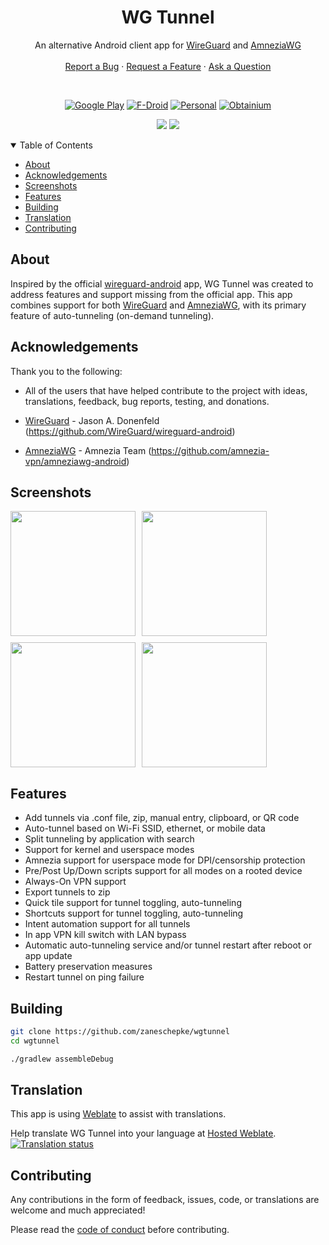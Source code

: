 <h1 align="center">
WG Tunnel
</h1>

<div align="center">

An alternative Android client app for [WireGuard](https://www.wireguard.com/)
and [AmneziaWG](https://docs.amnezia.org/documentation/amnezia-wg/)
<br />
<br />
<a href="https://github.com/zaneschepke/wgtunnel/issues/new?assignees=zaneschepke&labels=bug&projects=&template=bug_report.md&title=%5BBUG%5D+-+Problem+with+app">Report a Bug</a>
·
<a href="https://github.com/zaneschepke/wgtunnel/issues/new?assignees=zaneschepke&labels=enhancement&projects=&template=feature_request.md&title=%5BFEATURE%5D+-+New+feature+request">Request a Feature</a>
·
<a href="https://github.com/zaneschepke/wgtunnel/discussions">Ask a Question</a>

</div>

<br/>

<div align="center">

[![Google Play](https://img.shields.io/badge/Google_Play-414141?style=for-the-badge&logo=google-play&logoColor=white)](https://play.google.com/store/apps/details?id=com.zaneschepke.wireguardautotunnel)
[![F-Droid](https://img.shields.io/static/v1?style=for-the-badge&message=F-Droid&color=1976D2&logo=F-Droid&logoColor=FFFFFF&label=)](https://f-droid.org/packages/com.zaneschepke.wireguardautotunnel/)
[![Personal](https://img.shields.io/static/v1?style=for-the-badge&message=Personal&color=1976D2&logo=F-Droid&logoColor=FFFFFF&label=)](https://github.com/zaneschepke/fdroid)
[![Obtainium](https://img.shields.io/badge/Obtainium-414141?style=for-the-badge&logo=Obtainium&logoColor=white)](https://apps.obtainium.imranr.dev/redirect?r=obtainium://app/%7B%22id%22%3A%22com.zaneschepke.wireguardautotunnel%22%2C%22url%22%3A%22https%3A%2F%2Fgithub.com%2Fzaneschepke%2Fwgtunnel%22%2C%22author%22%3A%22zaneschepke%22%2C%22name%22%3A%22WG%20Tunnel%22%2C%22preferredApkIndex%22%3A0%2C%22additionalSettings%22%3A%22%7B%5C%22includePrereleases%5C%22%3Afalse%2C%5C%22fallbackToOlderReleases%5C%22%3Atrue%2C%5C%22filterReleaseTitlesByRegEx%5C%22%3A%5C%22%5C%22%2C%5C%22filterReleaseNotesByRegEx%5C%22%3A%5C%22%5C%22%2C%5C%22verifyLatestTag%5C%22%3Atrue%2C%5C%22sortMethodChoice%5C%22%3A%5C%22date%5C%22%2C%5C%22useLatestAssetDateAsReleaseDate%5C%22%3Afalse%2C%5C%22releaseTitleAsVersion%5C%22%3Afalse%2C%5C%22trackOnly%5C%22%3Afalse%2C%5C%22versionExtractionRegEx%5C%22%3A%5C%22%5C%22%2C%5C%22matchGroupToUse%5C%22%3A%5C%22%5C%22%2C%5C%22versionDetection%5C%22%3Atrue%2C%5C%22releaseDateAsVersion%5C%22%3Afalse%2C%5C%22useVersionCodeAsOSVersion%5C%22%3Afalse%2C%5C%22apkFilterRegEx%5C%22%3A%5C%22%5C%22%2C%5C%22invertAPKFilter%5C%22%3Afalse%2C%5C%22autoApkFilterByArch%5C%22%3Atrue%2C%5C%22appName%5C%22%3A%5C%22WG%20Tunnel%5C%22%2C%5C%22appAuthor%5C%22%3A%5C%22Zane%20Schepke%5C%22%2C%5C%22shizukuPretendToBeGooglePlay%5C%22%3Afalse%2C%5C%22allowInsecure%5C%22%3Afalse%2C%5C%22exemptFromBackgroundUpdates%5C%22%3Afalse%2C%5C%22skipUpdateNotifications%5C%22%3Afalse%2C%5C%22about%5C%22%3A%5C%22%5C%22%2C%5C%22refreshBeforeDownload%5C%22%3Afalse%7D%22%2C%22overrideSource%22%3Anull%7D)

</div>

<div align="center">

[<img  src="https://img.shields.io/badge/Telegram-26A5E4.svg?style=for-the-badge&logo=Telegram&logoColor=white">](https://t.me/wgtunnel)
[<img src="https://img.shields.io/badge/Matrix-000000.svg?style=for-the-badge&logo=Matrix&logoColor=white">](https://matrix.to/#/#wg-tunnel-space:matrix.org)
</div>

<details open="open">
<summary>Table of Contents</summary>

- [About](#about)
- [Acknowledgements](#acknowledgements)
- [Screenshots](#screenshots)
- [Features](#features)
- [Building](#building)
- [Translation](#translation)
- [Contributing](#contributing)

</details>

<div style="text-align: left;">

## About
Inspired by the official [wireguard-android](https://github.com/WireGuard/wireguard-android) app, WG Tunnel was created to address features and support missing from the official app. This app combines support for both [WireGuard](https://www.wireguard.com/)
and [AmneziaWG](https://docs.amnezia.org/documentation/amnezia-wg/), with its primary feature of auto-tunneling (on-demand tunneling).

</div>

<div style="text-align: left;">

## Acknowledgements

Thank you to the following:

- All of the users that have helped contribute to the project with ideas, translations, feedback, bug reports, testing, and donations.
- [WireGuard](https://www.wireguard.com/) - Jason A. Donenfeld (https://github.com/WireGuard/wireguard-android)

- [AmneziaWG](https://docs.amnezia.org/documentation/amnezia-wg/) - Amnezia Team (https://github.com/amnezia-vpn/amneziawg-android)

## Screenshots

</div>
<div style="display: flex; flex-wrap: wrap; justify-content: left; gap: 10px;">
 <img label="Main" src="fastlane/metadata/android/en-US/images/phoneScreenshots/main_screen.png" width="200" />
 <img label="Settings" src="fastlane/metadata/android/en-US/images/phoneScreenshots/settings_screen.png" width="200" />
  <img label="Auto" src="fastlane/metadata/android/en-US/images/phoneScreenshots/auto_screen.png" width="200" />
  <img label="Config" src="fastlane/metadata/android/en-US/images/phoneScreenshots/config_screen.png" width="200" />
</div>

<div style="text-align: left;">

## Features

* Add tunnels via .conf file, zip, manual entry, clipboard, or QR code
* Auto-tunnel based on Wi-Fi SSID, ethernet, or mobile data
* Split tunneling by application with search
* Support for kernel and userspace modes
* Amnezia support for userspace mode for DPI/censorship protection
* Pre/Post Up/Down scripts support for all modes on a rooted device
* Always-On VPN support
* Export tunnels to zip
* Quick tile support for tunnel toggling, auto-tunneling
* Shortcuts support for tunnel toggling, auto-tunneling
* Intent automation support for all tunnels
* In app VPN kill switch with LAN bypass
* Automatic auto-tunneling service and/or tunnel restart after reboot or app update
* Battery preservation measures
* Restart tunnel on ping failure

## Building

```sh
git clone https://github.com/zaneschepke/wgtunnel
cd wgtunnel
```

```sh
./gradlew assembleDebug
```

## Translation

This app is using [Weblate](https://weblate.org) to assist with translations.

Help translate WG Tunnel into your language
at [Hosted Weblate](https://hosted.weblate.org/engage/wg-tunnel/).\
[![Translation status](https://hosted.weblate.org/widgets/wg-tunnel/-/multi-auto.svg)](https://hosted.weblate.org/engage/wg-tunnel/)

## Contributing

Any contributions in the form of feedback, issues, code, or translations are welcome and much
appreciated!

Please read
the [code of conduct](https://github.com/zaneschepke/wgtunnel?tab=coc-ov-file#contributor-code-of-conduct)
before contributing.
